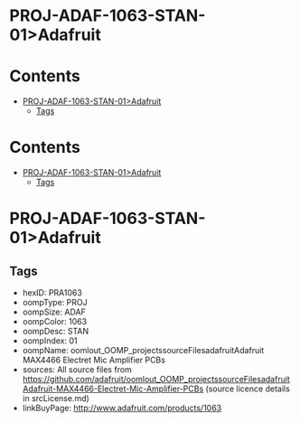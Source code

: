 
PROJ-ADAF-1063-STAN-01>Adafruit
===============================

Contents
========

* [PROJ-ADAF-1063-STAN-01>Adafruit](#proj-adaf-1063-stan-01adafruit)
	* [Tags](#tags)

Contents
========

* [PROJ-ADAF-1063-STAN-01>Adafruit](#proj-adaf-1063-stan-01adafruit)
	* [Tags](#tags)

# PROJ-ADAF-1063-STAN-01>Adafruit

## Tags

- hexID: PRA1063
- oompType: PROJ
- oompSize: ADAF
- oompColor: 1063
- oompDesc: STAN
- oompIndex: 01
- oompName: oomlout_OOMP_projectssourceFilesadafruitAdafruit MAX4466 Electret Mic Amplifier PCBs
- sources: All source files from https://github.com/adafruit/oomlout_OOMP_projectssourceFilesadafruitAdafruit-MAX4466-Electret-Mic-Amplifier-PCBs (source licence details in srcLicense.md)
- linkBuyPage: http://www.adafruit.com/products/1063
